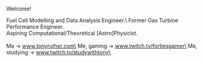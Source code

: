 Welcome!

Fuel Cell Modelling and Data Analysis Engineer.\ 
Former Gas Turbine Performance Engineer.\
Aspiring Computational/Theoretical [Astro]Physicist.\
\
Me -> www.tonyruther.com\
Me, gaming -> www.twitch.tv/fortiesgamer\
Me, studying -> www.twitch.tv/studywithtony\
